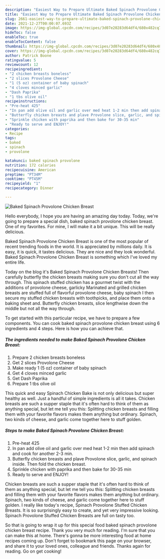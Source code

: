 ```yaml
---
description: "Easiest Way to Prepare Ultimate Baked Spinach Provolone Chicken Breast"
title: "Easiest Way to Prepare Ultimate Baked Spinach Provolone Chicken Breast"
slug: 2661-easiest-way-to-prepare-ultimate-baked-spinach-provolone-chicken-breast
date: 2021-12-27T00:00:07.693Z
image: https://img-global.cpcdn.com/recipes/3d07e20283d64df4/680x482cq70/baked-spinach-provolone-chicken-breast-recipe-main-photo.jpg
hideToc: false
enableToc: true
enableTocContent: false
thumbnail: https://img-global.cpcdn.com/recipes/3d07e20283d64df4/680x482cq70/baked-spinach-provolone-chicken-breast-recipe-main-photo.jpg
cover: https://img-global.cpcdn.com/recipes/3d07e20283d64df4/680x482cq70/baked-spinach-provolone-chicken-breast-recipe-main-photo.jpg
author: Patrick Boone
ratingvalue: 5
reviewcount: 12
recipeingredient:
- "2 chicken breasts boneless"
- "2 slices Provolone Cheese"
- "1 (5 oz) container of baby spinach"
- "4 cloves minced garlic"
- "Dash Paprika"
- "1 tbs olive oil"
recipeinstructions:
- "Pre-heat 425"
- "In pan add olive oil and garlic over med heat 1-2 min then add spinach and cook for another 2-3 min."
- "Butterfly chicken breasts and plave Provolone slice, garlic, and spinach inside. Then fold the chicken breast."
- "Sprinkle chicken with paprika and then bake for 30-35 min"
- "Ready to serve and ENJOY!"
categories:
- Recipe
tags:
- baked
- spinach
- provolone

katakunci: baked spinach provolone 
nutrition: 172 calories
recipecuisine: American
preptime: "PT34M"
cooktime: "PT45M"
recipeyield: "1"
recipecategory: Dinner

---
```



![Baked Spinach Provolone Chicken Breast](https://img-global.cpcdn.com/recipes/3d07e20283d64df4/680x482cq70/baked-spinach-provolone-chicken-breast-recipe-main-photo.jpg)

Hello everybody, I hope you are having an amazing day today. Today, we're going to prepare a special dish, baked spinach provolone chicken breast. One of my favorites. For mine, I will make it a bit unique. This will be really delicious.

Baked Spinach Provolone Chicken Breast is one of the most popular of recent trending foods in the world. It is appreciated by millions daily. It is easy, it is quick, it tastes delicious. They are nice and they look wonderful. Baked Spinach Provolone Chicken Breast is something which I've loved my entire life.

Today on the blog it&#39;s Baked Spinach Provolone Chicken Breasts! Then carefully butterfly the chicken breasts making sure you don&#39;t cut all the way through. This spinach stuffed chicken has a gourmet twist with the additions of provolone cheese, garlicky Marinated and grilled chicken breasts are stuffed full of flavorful provolone cheese, baby spinach I then secure my stuffed chicken breasts with toothpicks, and place them onto a baking sheet and. Butterfly chicken breasts, slice lengthwise down the middle but not all the way through.


To get started with this particular recipe, we have to prepare a few components. You can cook baked spinach provolone chicken breast using 6 ingredients and 4 steps. Here is how you can achieve that.

<!--inarticleads1-->

##### The ingredients needed to make Baked Spinach Provolone Chicken Breast:

1. Prepare 2 chicken breasts boneless
1. Get 2 slices Provolone Cheese
1. Make ready 1 (5 oz) container of baby spinach
1. Get 4 cloves minced garlic
1. Get Dash Paprika
1. Prepare 1 tbs olive oil


This quick and easy Spinach Chicken Bake is not only delicious but super healthy as well. Just a handful of simple ingredients is all it takes. Chicken breasts are such a supper staple that it&#39;s often hard to think of them as anything special, but let me tell you this: Splitting chicken breasts and filling them with your favorite flavors makes them anything but ordinary. Spinach, two kinds of cheese, and garlic come together here to stuff golden. 

<!--inarticleads2-->

##### Steps to make Baked Spinach Provolone Chicken Breast:

1. Pre-heat 425
1. In pan add olive oil and garlic over med heat 1-2 min then add spinach and cook for another 2-3 min.
1. Butterfly chicken breasts and plave Provolone slice, garlic, and spinach inside. Then fold the chicken breast.
1. Sprinkle chicken with paprika and then bake for 30-35 min
1. Ready to serve and ENJOY!

Chicken breasts are such a supper staple that it&#39;s often hard to think of them as anything special, but let me tell you this: Splitting chicken breasts and filling them with your favorite flavors makes them anything but ordinary. Spinach, two kinds of cheese, and garlic come together here to stuff golden. I really like today&#39;s recipe, Spinach Provolone Stuffed Chicken Breasts. It is so surprisingly easy to create, and yet very impressive looking. Spinach Provolone Stuffed Chicken Breasts are full on tasty too. 

So that is going to wrap it up for this special food baked spinach provolone chicken breast recipe. Thank you very much for reading. I'm sure that you can make this at home. There's gonna be more interesting food at home recipes coming up. Don't forget to bookmark this page on your browser, and share it to your loved ones, colleague and friends. Thanks again for reading. Go on get cooking!
